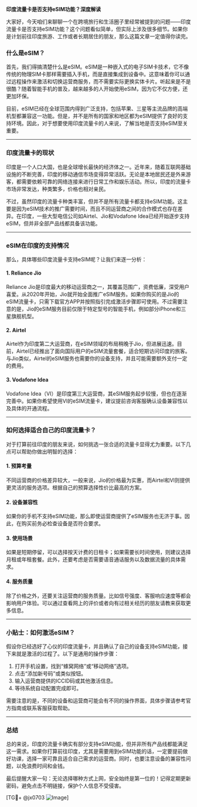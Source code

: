 **印度流量卡是否支持eSIM功能？深度解读**

大家好，今天咱们来聊聊一个在跨境旅行和生活圈子里经常被提到的问题——印度流量卡是否支持eSIM功能？这个问题看似简单，但实际上涉及很多细节。如果你是计划前往印度旅游、工作或者长期居住的朋友，那么这篇文章一定值得你读完。

### 什么是eSIM？

首先，我们得搞清楚什么是eSIM。eSIM是一种嵌入式的电子SIM卡技术，它不像传统的物理SIM卡那样需要插入手机，而是直接集成到设备中。这意味着你可以通过远程操作来激活和切换运营商服务，而不需要实际更换实体卡片。听起来是不是很酷？随着智能手机的普及，越来越多的人开始使用eSIM，因为它不仅方便，还更加环保。

目前，eSIM已经在全球范围内得到广泛支持，包括苹果、三星等主流品牌的高端机型都兼容这一功能。但是，并不是所有的国家和地区都为eSIM提供了良好的支持环境。因此，对于想要使用印度流量卡的人来说，了解当地是否支持eSIM至关重要。

---

### 印度流量卡的现状

印度是一个人口大国，也是全球增长最快的经济体之一。近年来，随着互联网基础设施的不断完善，印度的移动通信市场变得异常活跃。无论是本地居民还是外来游客，都需要依赖可靠的网络连接来进行日常工作和娱乐活动。所以，印度的流量卡市场非常发达，种类繁多，价格也相对亲民。

不过，虽然印度的流量卡种类丰富，但并不是所有流量卡都支持eSIM功能。这主要是因为eSIM技术的推广需要时间，而且不同运营商之间的合作模式也存在差异。在印度，一些大型电信公司如Airtel、Jio和Vodafone Idea已经开始逐步支持eSIM，但并非全部产品线都具备该功能。

---

### eSIM在印度的支持情况

那么，具体哪些印度流量卡支持eSIM呢？让我们来逐一分析：

#### 1. **Reliance Jio**
Reliance Jio是印度最大的移动运营商之一，其覆盖范围广，资费低廉，深受用户喜爱。从2020年开始，Jio就开始全面推广eSIM服务。如果你购买的是Jio的eSIM流量卡，只需下载官方APP并按照指引完成激活步骤即可使用。不过需要注意的是，Jio的eSIM服务目前仅限于特定型号的智能手机，例如部分iPhone和三星旗舰机型。

#### 2. **Airtel**
Airtel作为印度第二大运营商，在eSIM领域的布局稍晚于Jio，但进展迅速。目前，Airtel已经推出了面向国际用户的eSIM流量套餐，适合短期访问印度的旅客。与Jio类似，Airtel的eSIM服务也需要你的设备支持，并且可能需要额外支付一定的费用。

#### 3. **Vodafone Idea**
Vodafone Idea（VI）是印度第三大运营商，其eSIM服务起步较慢，但也在逐渐完善中。如果你希望使用VI的eSIM流量卡，建议提前咨询客服确认设备兼容性以及具体的开通流程。

---

### 如何选择适合自己的印度流量卡？

对于打算前往印度的朋友来说，如何挑选一张合适的流量卡显得尤为重要。以下几点可以帮助你做出明智的选择：

#### 1. **预算考量**
不同运营商的价格差异较大，一般来说，Jio的价格最为实惠，而Airtel和VI则提供更灵活的服务选项。根据自己的预算选择性价比最高的方案。

#### 2. **设备兼容性**
如果你的手机不支持eSIM功能，那么即使运营商提供了eSIM服务也无济于事。因此，在购买前务必检查设备是否符合要求。

#### 3. **使用场景**
如果是短期停留，可以选择按天计费的日租卡；如果需要长时间使用，则建议选择月租或年租套餐。此外，还要考虑是否需要语音通话服务以及数据流量的具体需求。

#### 4. **服务质量**
除了价格之外，还要关注运营商的服务质量。比如信号强度、客服响应速度等都会影响用户体验。可以通过查看网上的评价或者向有过相关经历的朋友请教来获取更多信息。

---

### 小贴士：如何激活eSIM？

假设你已经选好了心仪的印度流量卡，并且确认了自己的设备支持eSIM功能，接下来就是激活的过程了。以下是通用的操作步骤：

1. 打开手机设置，找到“蜂窝网络”或“移动网络”选项。
2. 点击“添加新号码”或类似按钮。
3. 输入运营商提供的ICCID码或其他激活信息。
4. 等待系统自动配置完成即可。

需要注意的是，不同的设备和运营商可能会有不同的操作界面，具体步骤请参考官方指南或联系客服获取帮助。

---

### 总结

总的来说，印度的流量卡确实有部分支持eSIM功能，但并非所有产品线都能满足这一需求。如果你打算前往印度，尤其是需要用到eSIM功能的话，一定要提前做好功课，选择一家可靠且适合自己需求的运营商。同时，也要注意设备的兼容性问题，以免浪费时间和金钱。

最后提醒大家一句：无论选择哪种方式上网，安全始终是第一位的！记得定期更新密码，避免点击不明链接，保护个人信息不受侵害。

[TG💪+ @jx0703 ![Image](https://github.com/user-attachments/assets/dbca1d08-cadb-493c-b0ec-ad6f7a83f270)]